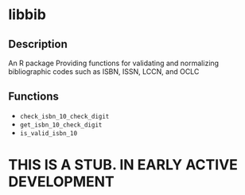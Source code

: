 # libbib

## Description
An R package Providing functions for validating and normalizing
bibliographic codes such as ISBN, ISSN, LCCN, and OCLC

## Functions
- `check_isbn_10_check_digit`
- `get_isbn_10_check_digit`
- `is_valid_isbn_10`


# THIS IS A STUB. IN EARLY ACTIVE DEVELOPMENT
